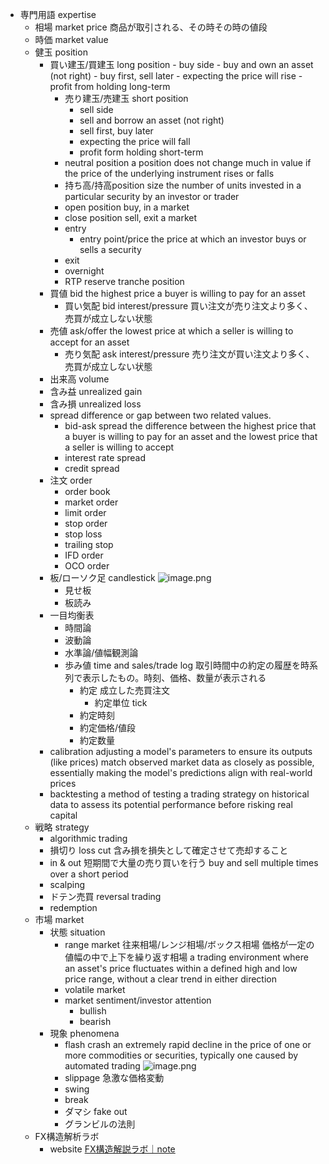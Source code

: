 - 専門用語 expertise
    - 相場 market price
            商品が取引される、その時その時の値段
    - 時価 market value
    - 健玉 position
         - 買い建玉/買建玉 long position
                - buy side
                - buy and own an asset (not right)
                - buy first, sell later
                - expecting the price will rise
                - profit from holding long-term
            - 売り建玉/売建玉 short position
                - sell side
                - sell and borrow an asset (not right)
                - sell first, buy later
                - expecting the price will fall
                - profit form holding short-term
            - neutral position
                a position does not change much in value if the price of the underlying instrument rises or falls
            - 持ち高/持高position size
                the number of units invested in a particular security by an investor or trader
            - open position
                buy, in a market
            - close position
                sell, exit a market
            - entry
                - entry point/price
                    the price at which an investor buys or sells a security
            - exit
            - overnight
            - RTP reserve tranche position
        - 買値 bid
            the highest price a buyer is willing to pay for an asset
            - 買い気配 bid interest/pressure
                買い注文が売り注文より多く、売買が成立しない状態
        - 売値 ask/offer
            the lowest price at which a seller is willing to accept for an asset
            - 売り気配 ask interest/pressure
                売り注文が買い注文より多く、売買が成立しない状態
        - 出来高 volume
        - 含み益 unrealized gain
        - 含み損 unrealized loss
        - spread
            difference or gap between two related values.
            - bid-ask spread
                the difference between the highest price that a buyer is willing to pay for an asset and the lowest price that a seller is willing to accept
            - interest rate spread
            - credit spread
        - 注文 order
            - order book
            - market order
            - limit order
            - stop order
            - stop loss
            - trailing stop
            - IFD order
            - OCO order
        - 板/ローソク足 candlestick
            ![image.png](学問%20academics/notion/economics/ExportBlock-5173355a-40b0-4550-b453-181e6713355d-Part-1/image%201.png)
            - 見せ板
            - 板読み
        - 一目均衡表
            - 時間論
            - 波動論
            - 水準論/値幅観測論
            - 歩み値 time and sales/trade log
                取引時間中の約定の履歴を時系列で表示したもの。時刻、価格、数量が表示される
                - 約定
                    成立した売買注文
                    - 約定単位 tick
                - 約定時刻
                - 約定価格/値段
                - 約定数量
        - calibration
            adjusting a model's parameters to ensure its outputs (like prices) match observed market data as closely as possible, essentially making the model's predictions align with real-world prices
        - backtesting
            a method of testing a trading strategy on historical data to assess its potential performance before risking real capital
    - 戦略 strategy
        - algorithmic trading
        - 損切り loss cut
            含み損を損失として確定させて売却すること
        - in & out
            短期間で大量の売り買いを行う
            buy and sell multiple times over a short period
        - scalping
        - ドテン売買 reversal trading
        - redemption
    - 市場 market
        - 状態 situation
            - range market 往来相場/レンジ相場/ボックス相場
                価格が一定の値幅の中で上下を繰り返す相場
                a trading environment where an asset's price fluctuates within a defined high and low price range, without a clear trend in either direction
            - volatile market
            - market sentiment/investor attention
                - bullish
                - bearish
        - 現象 phenomena
            - flash crash
                an extremely rapid decline in the price of one or more commodities or securities, typically one caused by automated trading
                ![image.png](学問%20academics/notion/economics/ExportBlock-5173355a-40b0-4550-b453-181e6713355d-Part-1/image%202.png)
            - slippage
                急激な価格変動
            - swing
            - break
            - ダマシ fake out
            - グランビルの法則
    - FX構造解析ラボ
        - website
            [FX構造解説ラボ｜note](https://note.com/fx_structure2025)

